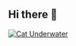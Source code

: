 ## Hi there 👋

[![Cat Underwater]([https://tenor.com/view/cat-underwater-gif-922906369727670801)](https://media1.tenor.com/m/DM7SdBiQKhEAAAAd/cat-underwater.gif)

<!--
**cslls/cslls** is a ✨ _special_ ✨ repository because its `README.md` (this file) appears on your GitHub profile.

Here are some ideas to get you started:

- 🔭 I’m currently working on ...
- 🌱 I’m currently learning ...
- 👯 I’m looking to collaborate on ...
- 🤔 I’m looking for help with ...
- 💬 Ask me about ...
- 📫 How to reach me: ...
- 😄 Pronouns: ...
- ⚡ Fun fact: ...
-->
